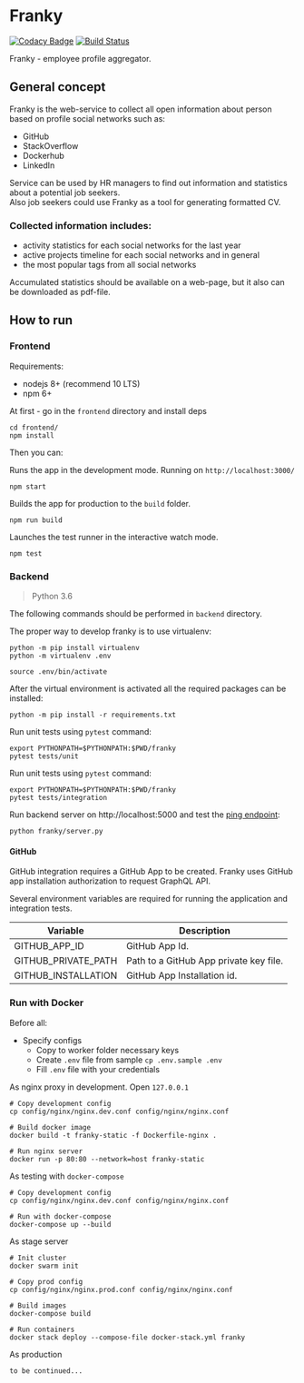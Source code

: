 # Franky 

[![Codacy Badge](https://api.codacy.com/project/badge/Grade/3cf99626afae49d6a01f039322c9c05a)](https://app.codacy.com/app/ITMO-Franky/franky?utm_source=github.com&utm_medium=referral&utm_content=itmo-cet-sem/franky&utm_campaign=Badge_Grade_Settings) [![Build Status](https://travis-ci.com/itmo-cet-sem/franky.svg?branch=dev)](https://travis-ci.com/itmo-cet-sem/franky)

Franky - employee profile aggregator.

## General concept
Franky is the web-service to collect all open information about person 
based on profile social networks such as:
* GitHub
* StackOverflow
* Dockerhub
* LinkedIn

Service can be used by HR managers to find out information and 
statistics about a potential job seekers.  
Also job seekers could use Franky as a tool for generating formatted CV.
 
### Collected information includes:
* activity statistics for each social networks for the last year
* active projects timeline for each social networks and in general
* the most popular tags from all social networks

Accumulated statistics should be available on a web-page, but it also 
can be downloaded as pdf-file.

## How to run

### Frontend

Requirements:
* nodejs 8+ (recommend 10 LTS)
* npm 6+ 

At first - go in the `frontend` directory and install deps

    cd frontend/
    npm install

Then you can:

Runs the app in the development mode. Running on `http://localhost:3000/`
    
    npm start

Builds the app for production to the `build` folder.

    npm run build

Launches the test runner in the interactive watch mode.

    npm test

### Backend

> Python 3.6

The following commands should be performed in `backend` directory.

The proper way to develop franky is to use virtualenv:

    python -m pip install virtualenv
    python -m virtualenv .env
    
    source .env/bin/activate

After the virtual environment is activated all the required packages can be installed:

    python -m pip install -r requirements.txt
    
Run unit tests using `pytest` command:

    export PYTHONPATH=$PYTHONPATH:$PWD/franky
    pytest tests/unit
    
Run unit tests using `pytest` command:

    export PYTHONPATH=$PYTHONPATH:$PWD/franky
    pytest tests/integration

Run backend server on http://localhost:5000 and test the [ping endpoint](http://localhost:5000/ping):

    python franky/server.py

    
#### GitHub

GitHub integration requires a GitHub App to be created. Franky uses GitHub app installation authorization to request
GraphQL API.

Several environment variables are required for running the application and integration tests.

| Variable | Description |
| -------- | ----------- |
| GITHUB_APP_ID | GitHub App Id. |
| GITHUB_PRIVATE_PATH | Path to a GitHub App private key file. |
| GITHUB_INSTALLATION | GitHub App Installation id. |

### Run with Docker

Before all:
* Specify configs
  * Copy to worker folder necessary keys
  * Create `.env` file from sample `cp .env.sample .env`
  * Fill `.env` file with your credentials

As nginx proxy in development. Open `127.0.0.1`

    # Copy development config
    cp config/nginx/nginx.dev.conf config/nginx/nginx.conf
    
    # Build docker image
    docker build -t franky-static -f Dockerfile-nginx .
    
    # Run nginx server
    docker run -p 80:80 --network=host franky-static

As testing with `docker-compose`

    # Copy development config
    cp config/nginx/nginx.dev.conf config/nginx/nginx.conf
    
    # Run with docker-compose
    docker-compose up --build 

As stage server

    # Init cluster
    docker swarm init
    
    # Copy prod config
    cp config/nginx/nginx.prod.conf config/nginx/nginx.conf
    
    # Build images
    docker-compose build
    
    # Run containers
    docker stack deploy --compose-file docker-stack.yml franky

As production

    to be continued...
